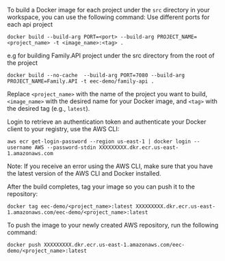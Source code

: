 To build a Docker image for each project under the `src` directory in your workspace, you can use the following command: Use different ports for each api project

```shell
docker build --build-arg PORT=<port> --build-arg PROJECT_NAME=<project_name> -t <image_name>:<tag> .
```

e.g for building Family.API project under the src directory from the root of the project 
```shell
docker build --no-cache  --build-arg PORT=7080 --build-arg PROJECT_NAME=Family.API -t eec-demo/family-api .
```

Replace `<project_name>` with the name of the project you want to build, `<image_name>` with the desired name for your Docker image, and `<tag>` with the desired tag (e.g., `latest`).

Login to retrieve an authentication token and authenticate your Docker client to your registry, use the AWS CLI:

```shell
aws ecr get-login-password --region us-east-1 | docker login --username AWS --password-stdin XXXXXXXXX.dkr.ecr.us-east-1.amazonaws.com
```

Note: If you receive an error using the AWS CLI, make sure that you have the latest version of the AWS CLI and Docker installed.

After the build completes, tag your image so you can push it to the repository:

```shell
docker tag eec-demo/<project_name>:latest XXXXXXXXX.dkr.ecr.us-east-1.amazonaws.com/eec-demo/<project_name>:latest
```

To push the image to your newly created AWS repository, run the following command:

```shell
docker push XXXXXXXXX.dkr.ecr.us-east-1.amazonaws.com/eec-demo/<project_name>:latest
```

